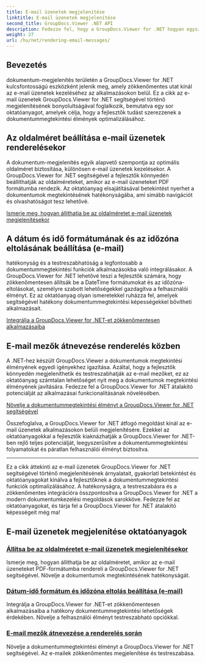 ```yaml
---
title: E-mail üzenetek megjelenítése
linktitle: E-mail üzenetek megjelenítése
second_title: GroupDocs.Viewer .NET API
description: Fedezze fel, hogy a GroupDocs.Viewer for .NET hogyan egyszerűsíti le az e-mail üzenetek PDF formátumba való megjelenítését. Ismerje meg az oldalméret beállítását, a DateTime formátum beállítását és a mezők hatékony átnevezését.
weight: 27
url: /hu/net/rendering-email-messages/
---
```

## Bevezetés

dokumentum-megjelenítés területén a GroupDocs.Viewer for .NET kulcsfontosságú eszközként jelenik meg, amely zökkenőmentes utat kínál az e-mail üzenetek kezeléséhez az alkalmazásokon belül. Ez a cikk az e-mail üzenetek GroupDocs.Viewer for .NET segítségével történő megjelenítésének bonyolultságával foglalkozik, bemutatva egy sor oktatóanyagot, amelyek célja, hogy a fejlesztők tudást szerezzenek a dokumentummegtekintési élmények optimalizálásához.

## Az oldalméret beállítása e-mail üzenetek renderelésekor

A dokumentum-megjelenítés egyik alapvető szempontja az optimális oldalméret biztosítása, különösen e-mail üzenetek kezelésekor. A GroupDocs.Viewer for .NET segítségével a fejlesztők könnyedén beállíthatják az oldalméreteket, amikor az e-mail üzeneteket PDF formátumba rendezik. Az oktatóanyag elsajátításával betekintést nyerhet a dokumentumok megtekintésének hatékonyságába, ami simább navigációt és olvashatóságot tesz lehetővé.

[Ismerje meg, hogyan állíthatja be az oldalméretet e-mail üzenetek megjelenítésekor](./adjust-page-size-email/)

## A dátum és idő formátumának és az időzóna eltolásának beállítása (e-mail)

hatékonyság és a testreszabhatóság a legfontosabb a dokumentummegtekintési funkciók alkalmazásokba való integrálásakor. A GroupDocs.Viewer for .NET lehetővé teszi a fejlesztők számára, hogy zökkenőmentesen állítsák be a DateTime formátumokat és az időzóna-eltolásokat, személyre szabott lehetőségekkel gazdagítva a felhasználói élményt. Ez az oktatóanyag olyan ismeretekkel ruházza fel, amelyek segítségével hatékony dokumentummegtekintési képességekkel bővítheti alkalmazásait.

[Integrálja a GroupDocs.Viewer for .NET-et zökkenőmentesen alkalmazásaiba](./set-date-time-format-offset-email/)

## E-mail mezők átnevezése renderelés közben

A .NET-hez készült GroupDocs.Viewer a dokumentumok megtekintési élményének egyedi igényekhez igazítása. Azáltal, hogy a fejlesztők könnyedén megjeleníthetik és testreszabhatják az e-mail mezőket, ez az oktatóanyag számtalan lehetőséget nyit meg a dokumentumok megtekintési élményének javítására. Fedezze fel a GroupDocs.Viewer for .NET átalakító potenciálját az alkalmazásai funkcionalitásának növelésében.

[Növelje a dokumentummegtekintési élményt a GroupDocs.Viewer for .NET segítségével](./rename-email-fields/)

Összefoglalva, a GroupDocs.Viewer for .NET átfogó megoldást kínál az e-mail üzenetek alkalmazásokon belüli megjelenítésére. Ezekkel az oktatóanyagokkal a fejlesztők kiaknázhatják a GroupDocs.Viewer for .NET-ben rejlő teljes potenciálját, leegyszerűsítve a dokumentummegtekintési folyamatokat és páratlan felhasználói élményt biztosítva.

--- 

Ez a cikk áttekinti az e-mail üzenetek GroupDocs.Viewer for .NET segítségével történő megjelenítésének árnyalatait, gyakorlati betekintést és oktatóanyagokat kínálva a fejlesztőknek a dokumentummegtekintési funkciók optimalizálásához. A hatékonyságra, a testreszabásra és a zökkenőmentes integrációra összpontosítva a GroupDocs.Viewer for .NET a modern dokumentumkezelési megoldások sarokköve. Fedezze fel az oktatóanyagokat, és tárja fel a GroupDocs.Viewer for .NET átalakító képességeit még ma!
## E-mail üzenetek megjelenítése oktatóanyagok
### [Állítsa be az oldalméretet e-mail üzenetek megjelenítésekor](./adjust-page-size-email/)
Ismerje meg, hogyan állíthatja be az oldalméretet, amikor az e-mail üzeneteket PDF-formátumba rendereli a GroupDocs.Viewer for .NET segítségével. Növelje a dokumentumok megtekintésének hatékonyságát.
### [Dátum-idő formátum és időzóna eltolás beállítása (e-mail)](./set-date-time-format-offset-email/)
Integrálja a GroupDocs.Viewer for .NET-et zökkenőmentesen alkalmazásaiba a hatékony dokumentummegtekintési lehetőségek érdekében. Növelje a felhasználói élményt testreszabható opciókkal.
### [E-mail mezők átnevezése a renderelés során](./rename-email-fields/)
Növelje a dokumentummegtekintési élményt a GroupDocs.Viewer for .NET segítségével. Az e-mailek zökkenőmentes megjelenítése és testreszabása.